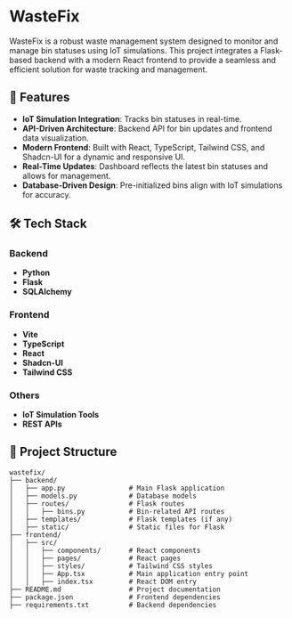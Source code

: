# WasteFix

WasteFix is a robust waste management system designed to monitor and manage bin statuses using IoT simulations. This project integrates a Flask-based backend with a modern React frontend to provide a seamless and efficient solution for waste tracking and management.

## 🚀 Features

- **IoT Simulation Integration**: Tracks bin statuses in real-time.
- **API-Driven Architecture**: Backend API for bin updates and frontend data visualization.
- **Modern Frontend**: Built with React, TypeScript, Tailwind CSS, and Shadcn-UI for a dynamic and responsive UI.
- **Real-Time Updates**: Dashboard reflects the latest bin statuses and allows for management.
- **Database-Driven Design**: Pre-initialized bins align with IoT simulations for accuracy.

## 🛠️ Tech Stack

### Backend
- **Python**
- **Flask**
- **SQLAlchemy**

### Frontend
- **Vite**
- **TypeScript**
- **React**
- **Shadcn-UI**
- **Tailwind CSS**

### Others
- **IoT Simulation Tools**
- **REST APIs**

## 📂 Project Structure

```plaintext
wastefix/
├── backend/
│   ├── app.py                # Main Flask application
│   ├── models.py             # Database models
│   ├── routes/               # Flask routes
│   │   ├── bins.py           # Bin-related API routes
│   ├── templates/            # Flask templates (if any)
│   ├── static/               # Static files for Flask
├── frontend/
│   ├── src/
│   │   ├── components/       # React components
│   │   ├── pages/            # React pages
│   │   ├── styles/           # Tailwind CSS styles
│   │   ├── App.tsx           # Main application entry point
│   │   ├── index.tsx         # React DOM entry
├── README.md                 # Project documentation
├── package.json              # Frontend dependencies
├── requirements.txt          # Backend dependencies

